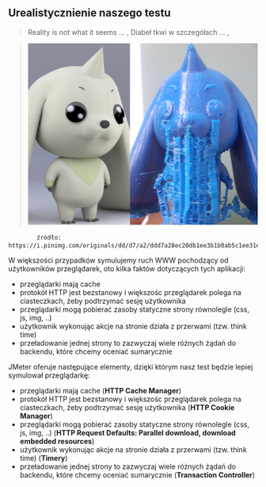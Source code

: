 ## Urealistycznienie naszego testu

> Reality is not what it seems ... , Diabeł tkwi w szczegółach ... ,

>![trio](img/reality.png)
            
            źródło: https://i.pinimg.com/originals/dd/d7/a2/ddd7a28ec20db1ee3b1b0ab5c1ee31e3.png
W większości przypadków symulujemy ruch WWW pochodzący od użytkowników przeglądarek, oto kilka faktów dotyczących tych aplikacji:

- przeglądarki mają cache
- protokół HTTP jest bezstanowy i większośc przeglądarek polega na ciasteczkach, żeby podtrzymać sesję użytkownika
- przeglądarki mogą pobierać zasoby statyczne strony równolegle (css, js, img, ..)
- użytkownik wykonując akcje na stronie działa z przerwami (tzw. think time)
- przeładowanie jednej strony to zazwyczaj wiele różnych żądań do backendu, które chcemy oceniać sumarycznie

JMeter oferuje następujące elementy, dzięki którym nasz test będzie lepiej symulował przeglądarkę:

- przeglądarki mają cache (**HTTP Cache Manager**)
- protokół HTTP jest bezstanowy i większośc przeglądarek polega na ciasteczkach, żeby podtrzymać sesję użytkownika (**HTTP Cookie Manager**)
- przeglądarki mogą pobierać zasoby statyczne strony równolegle (css, js, img, ..) (**HTTP Request Defaults: Parallel download, download embedded resources**)
- użytkownik wykonując akcje na stronie działa z przerwami (tzw. think time) (**Timery**)
- przeładowanie jednej strony to zazwyczaj wiele różnych żądań do backendu, które chcemy oceniać sumarycznie (**Transaction Controller**)
